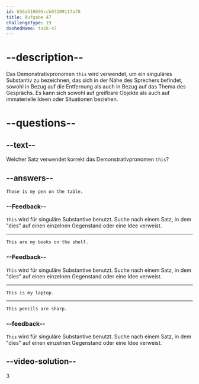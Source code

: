 ```yaml
---
id: 656a510695ccb03109117af0
title: Aufgabe 47
challengeType: 19
dashedName: task-47
---
```


# --description--

Das Demonstrativpronomen `this` wird verwendet, um ein singuläres Substantiv zu bezeichnen, das sich in der Nähe des Sprechers befindet, sowohl in Bezug auf die Entfernung als auch in Bezug auf das Thema des Gesprächs. Es kann sich sowohl auf greifbare Objekte als auch auf immaterielle Ideen oder Situationen beziehen.

# --questions--

## --text--

Welcher Satz verwendet korrekt das Demonstrativpronomen `this`?

## --answers--

`Those is my pen on the table.`

### --Feedback--

`This` wird für singuläre Substantive benutzt. Suche nach einem Satz, in dem "dies" auf einen einzelnen Gegenstand oder eine Idee verweist.

---

`This are my books on the shelf.`

### --Feedback--

`This` wird für singuläre Substantive benutzt. Suche nach einem Satz, in dem "dies" auf einen einzelnen Gegenstand oder eine Idee verweist.

---

`This is my laptop.`

---

`This pencils are sharp.`

### --feedback--

`This` wird für singuläre Substantive benutzt. Suche nach einem Satz, in dem "dies" auf einen einzelnen Gegenstand oder eine Idee verweist.

## --video-solution--

3
